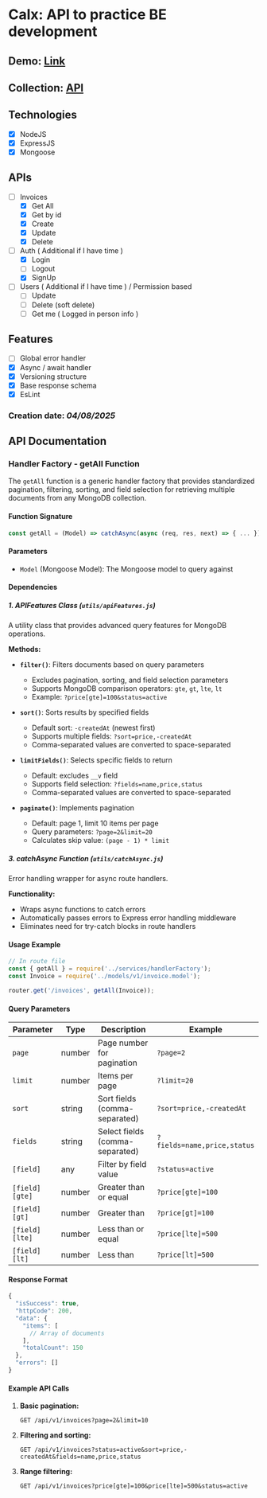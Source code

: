 # Calx: API to practice BE development
## Demo: [Link]()
## Collection: [API]()
## Technologies  
  - [x] NodeJS
  - [x] ExpressJS
  - [x] Mongoose

## APIs
  - [ ] Invoices
    - [x] Get All
    - [x] Get by id
    - [x] Create
    - [x] Update
    - [x] Delete

  - [ ] Auth ( Additional if I have time )
    - [x] Login
    - [ ] Logout
    - [x] SignUp
  
  - [ ] Users ( Additional if I have time ) / Permission based
    - [ ] Update
    - [ ] Delete (soft delete)
    - [ ] Get me ( Logged in person info )

## Features
  - [ ] Global error handler
  - [x] Async / await handler
  - [x] Versioning structure
  - [x] Base response schema
  - [x] EsLint

### Creation date: _04/08/2025_

## API Documentation

### Handler Factory - getAll Function

The `getAll` function is a generic handler factory that provides standardized pagination, filtering, sorting, and field selection for retrieving multiple documents from any MongoDB collection.

#### Function Signature
```javascript
const getAll = (Model) => catchAsync(async (req, res, next) => { ... })
```

#### Parameters
- `Model` (Mongoose Model): The Mongoose model to query against

#### Dependencies

##### 1. APIFeatures Class (`utils/apiFeatures.js`)
A utility class that provides advanced query features for MongoDB operations.

**Methods:**
- **`filter()`**: Filters documents based on query parameters
  - Excludes pagination, sorting, and field selection parameters
  - Supports MongoDB comparison operators: `gte`, `gt`, `lte`, `lt`
  - Example: `?price[gte]=100&status=active`

- **`sort()`**: Sorts results by specified fields
  - Default sort: `-createdAt` (newest first)
  - Supports multiple fields: `?sort=price,-createdAt`
  - Comma-separated values are converted to space-separated

- **`limitFields()`**: Selects specific fields to return
  - Default: excludes `__v` field
  - Supports field selection: `?fields=name,price,status`
  - Comma-separated values are converted to space-separated

- **`paginate()`**: Implements pagination
  - Default: page 1, limit 10 items per page
  - Query parameters: `?page=2&limit=20`
  - Calculates skip value: `(page - 1) * limit`


##### 3. catchAsync Function (`utils/catchAsync.js`)
Error handling wrapper for async route handlers.

**Functionality:**
- Wraps async functions to catch errors
- Automatically passes errors to Express error handling middleware
- Eliminates need for try-catch blocks in route handlers

#### Usage Example

```javascript
// In route file
const { getAll } = require('../services/handlerFactory');
const Invoice = require('../models/v1/invoice.model');

router.get('/invoices', getAll(Invoice));
```

#### Query Parameters

| Parameter | Type | Description | Example |
|-----------|------|-------------|---------|
| `page` | number | Page number for pagination | `?page=2` |
| `limit` | number | Items per page | `?limit=20` |
| `sort` | string | Sort fields (comma-separated) | `?sort=price,-createdAt` |
| `fields` | string | Select fields (comma-separated) | `?fields=name,price,status` |
| `[field]` | any | Filter by field value | `?status=active` |
| `[field][gte]` | number | Greater than or equal | `?price[gte]=100` |
| `[field][gt]` | number | Greater than | `?price[gt]=100` |
| `[field][lte]` | number | Less than or equal | `?price[lte]=500` |
| `[field][lt]` | number | Less than | `?price[lt]=500` |

#### Response Format

```javascript
{
  "isSuccess": true,
  "httpCode": 200,
  "data": {
    "items": [
      // Array of documents
    ],
    "totalCount": 150
  },
  "errors": []
}
```

#### Example API Calls

1. **Basic pagination:**
   ```
   GET /api/v1/invoices?page=2&limit=10
   ```

2. **Filtering and sorting:**
   ```
   GET /api/v1/invoices?status=active&sort=price,-createdAt&fields=name,price,status
   ```

3. **Range filtering:**
   ```
   GET /api/v1/invoices?price[gte]=100&price[lte]=500&status=active
   ```